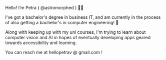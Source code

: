 Hello! I’m Petra ( @astromorphed ) 🐸🌈

I've got a bachelor's degree in business IT, and am currently in the process of also getting a bachelor's in computer engineering! 💾

Along with keeping up with my uni courses, I'm trying to learn about computer vision and AI in hopes of eventually developing apps geared towards accessibility and learning. 

You can reach me at hellopetrav @ gmail.com !

<!---
astromorphosis/astromorphosis is a ✨ special ✨ repository because its `README.md` (this file) appears on your GitHub profile.
You can click the Preview link to take a look at your changes.
--->
